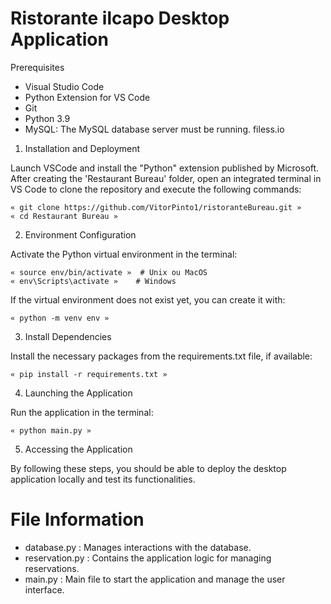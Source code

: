 # Ristorante ilcapo Desktop Application

Prerequisites

- 	Visual Studio Code
-  	Python Extension for VS Code
-  	Git
-  	Python 3.9
-  	MySQL: The MySQL database server must be running. filess.io

1. Installation and Deployment

Launch VSCode and install the "Python" extension published by Microsoft. After creating the 'Restaurant Bureau' folder, open an integrated terminal in VS Code to clone the repository and execute the following commands:

  	« git clone https://github.com/VitorPinto1/ristoranteBureau.git »
  	« cd Restaurant Bureau »
   
2. Environment Configuration

Activate the Python virtual environment in the terminal:

  	« source env/bin/activate »  # Unix ou MacOS
  	« env\Scripts\activate »    # Windows

If the virtual environment does not exist yet, you can create it with:

  	« python -m venv env » 

3. Install Dependencies

Install the necessary packages from the requirements.txt file, if available:

  	« pip install -r requirements.txt »

4. Launching the Application

Run the application in the terminal:

  	« python main.py »

5. Accessing the Application

By following these steps, you should be able to deploy the desktop application locally and test its functionalities.

# File Information 

- database.py : Manages interactions with the database.
- reservation.py : Contains the application logic for managing reservations.
- main.py : Main file to start the application and manage the user interface.


